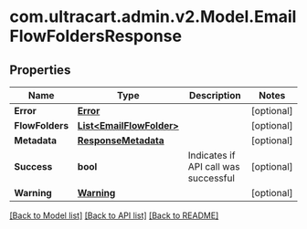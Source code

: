 
# com.ultracart.admin.v2.Model.EmailFlowFoldersResponse

## Properties

Name | Type | Description | Notes
------------ | ------------- | ------------- | -------------
**Error** | [**Error**](Error.md) |  | [optional] 
**FlowFolders** | [**List&lt;EmailFlowFolder&gt;**](EmailFlowFolder.md) |  | [optional] 
**Metadata** | [**ResponseMetadata**](ResponseMetadata.md) |  | [optional] 
**Success** | **bool** | Indicates if API call was successful | [optional] 
**Warning** | [**Warning**](Warning.md) |  | [optional] 

[[Back to Model list]](../README.md#documentation-for-models)
[[Back to API list]](../README.md#documentation-for-api-endpoints)
[[Back to README]](../README.md)


